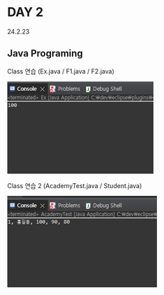 # DAY 2
24.2.23

## Java Programing

Class 연습 (Ex.java / F1.java / F2.java)

![이미지](./img/ex.PNG)

Class 연습 2 (AcademyTest.java / Student.java)

![이미지](./img/student.PNG)
